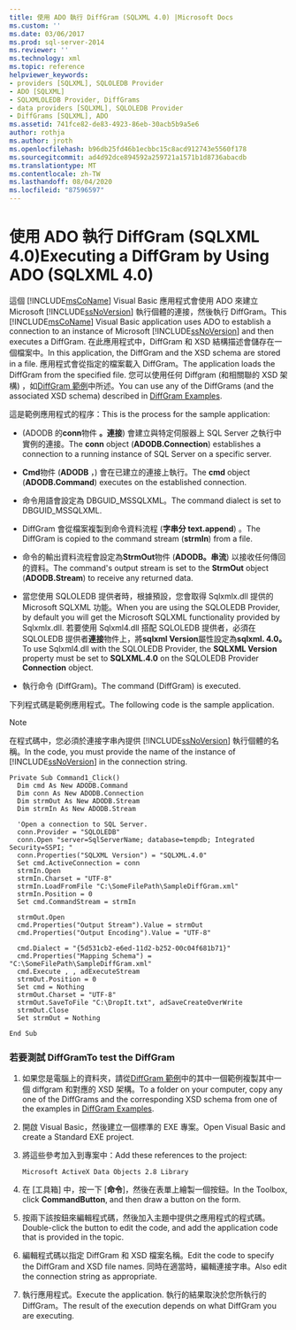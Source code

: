 ```yaml
---
title: 使用 ADO 執行 DiffGram (SQLXML 4.0) |Microsoft Docs
ms.custom: ''
ms.date: 03/06/2017
ms.prod: sql-server-2014
ms.reviewer: ''
ms.technology: xml
ms.topic: reference
helpviewer_keywords:
- providers [SQLXML], SQLOLEDB Provider
- ADO [SQLXML]
- SQLXMLOLEDB Provider, DiffGrams
- data providers [SQLXML], SQLOLEDB Provider
- DiffGrams [SQLXML], ADO
ms.assetid: 741fce82-de83-4923-86eb-30acb5b9a5e6
author: rothja
ms.author: jroth
ms.openlocfilehash: b96db25fd46b1ecbbc15c8acd912743e5560f178
ms.sourcegitcommit: ad4d92dce894592a259721a1571b1d8736abacdb
ms.translationtype: MT
ms.contentlocale: zh-TW
ms.lasthandoff: 08/04/2020
ms.locfileid: "87596597"
---
```

# <a name="executing-a-diffgram-by-using-ado-sqlxml-40"></a><span data-ttu-id="00438-102">使用 ADO 執行 DiffGram (SQLXML 4.0)</span><span class="sxs-lookup"><span data-stu-id="00438-102">Executing a DiffGram by Using ADO (SQLXML 4.0)</span></span>
  <span data-ttu-id="00438-103">這個 [!INCLUDE[msCoName](../../../includes/msconame-md.md)] Visual Basic 應用程式會使用 ADO 來建立 Microsoft [!INCLUDE[ssNoVersion](../../../includes/ssnoversion-md.md)] 執行個體的連接，然後執行 DiffGram。</span><span class="sxs-lookup"><span data-stu-id="00438-103">This [!INCLUDE[msCoName](../../../includes/msconame-md.md)] Visual Basic application uses ADO to establish a connection to an instance of Microsoft [!INCLUDE[ssNoVersion](../../../includes/ssnoversion-md.md)] and then executes a DiffGram.</span></span> <span data-ttu-id="00438-104">在此應用程式中，DiffGram 和 XSD 結構描述會儲存在一個檔案中。</span><span class="sxs-lookup"><span data-stu-id="00438-104">In this application, the DiffGram and the XSD schema are stored in a file.</span></span> <span data-ttu-id="00438-105">應用程式會從指定的檔案載入 DiffGram。</span><span class="sxs-lookup"><span data-stu-id="00438-105">The application loads the DiffGram from the specified file.</span></span> <span data-ttu-id="00438-106">您可以使用任何 Diffgram (和相關聯的 XSD 架構) ，如[DiffGram 範例](diffgram-examples-sqlxml-4-0.md)中所述。</span><span class="sxs-lookup"><span data-stu-id="00438-106">You can use any of the DiffGrams (and the associated XSD schema) described in [DiffGram Examples](diffgram-examples-sqlxml-4-0.md).</span></span>  
  
 <span data-ttu-id="00438-107">這是範例應用程式的程序：</span><span class="sxs-lookup"><span data-stu-id="00438-107">This is the process for the sample application:</span></span>  
  
-   <span data-ttu-id="00438-108"> (ADODB 的**conn**物件 **。連接**) 會建立與特定伺服器上 SQL Server 之執行中實例的連接。</span><span class="sxs-lookup"><span data-stu-id="00438-108">The **conn** object (**ADODB.Connection**) establishes a connection to a running instance of SQL Server on a specific server.</span></span>  
  
-   <span data-ttu-id="00438-109">**Cmd**物件 (**ADODB** ，) 會在已建立的連接上執行。</span><span class="sxs-lookup"><span data-stu-id="00438-109">The **cmd** object (**ADODB.Command**) executes on the established connection.</span></span>  
  
-   <span data-ttu-id="00438-110">命令用語會設定為 DBGUID_MSSQLXML。</span><span class="sxs-lookup"><span data-stu-id="00438-110">The command dialect is set to DBGUID_MSSQLXML.</span></span>  
  
-   <span data-ttu-id="00438-111">DiffGram 會從檔案複製到命令資料流程 (**字串分 text.append**) 。</span><span class="sxs-lookup"><span data-stu-id="00438-111">The DiffGram is copied to the command stream (**strmIn**) from a file.</span></span>  
  
-   <span data-ttu-id="00438-112">命令的輸出資料流程會設定為**StrmOut**物件 (**ADODB。串流**) 以接收任何傳回的資料。</span><span class="sxs-lookup"><span data-stu-id="00438-112">The command's output stream is set to the **StrmOut** object (**ADODB.Stream**) to receive any returned data.</span></span>  
  
-   <span data-ttu-id="00438-113">當您使用 SQLOLEDB 提供者時，根據預設，您會取得 Sqlxmlx.dll 提供的 Microsoft SQLXML 功能。</span><span class="sxs-lookup"><span data-stu-id="00438-113">When you are using the SQLOLEDB Provider, by default you will get the Microsoft SQLXML functionality provided by Sqlxmlx.dll.</span></span> <span data-ttu-id="00438-114">若要使用 Sqlxml4.dll 搭配 SQLOLEDB 提供者，必須在 SQLOLEDB 提供者**連接**物件上，將**sqlxml Version**屬性設定為**sqlxml. 4.0。**</span><span class="sxs-lookup"><span data-stu-id="00438-114">To use Sqlxml4.dll with the SQLOLEDB Provider, the **SQLXML Version** property must be set to **SQLXML.4.0** on the SQLOLEDB Provider **Connection** object.</span></span>  
  
-   <span data-ttu-id="00438-115">執行命令 (DiffGram)。</span><span class="sxs-lookup"><span data-stu-id="00438-115">The command (DiffGram) is executed.</span></span>  
  
 <span data-ttu-id="00438-116">下列程式碼是範例應用程式。</span><span class="sxs-lookup"><span data-stu-id="00438-116">The following code is the sample application.</span></span>  
  
> [!NOTE]  
>  <span data-ttu-id="00438-117">在程式碼中，您必須於連接字串內提供 [!INCLUDE[ssNoVersion](../../../includes/ssnoversion-md.md)] 執行個體的名稱。</span><span class="sxs-lookup"><span data-stu-id="00438-117">In the code, you must provide the name of the instance of [!INCLUDE[ssNoVersion](../../../includes/ssnoversion-md.md)] in the connection string.</span></span>  
  
```  
Private Sub Command1_Click()  
  Dim cmd As New ADODB.Command  
  Dim conn As New ADODB.Connection  
  Dim strmOut As New ADODB.Stream  
  Dim strmIn As New ADODB.Stream  
  
  'Open a connection to SQL Server.  
  conn.Provider = "SQLOLEDB"  
  conn.Open "server=SqlServerName; database=tempdb; Integrated Security=SSPI; "  
  conn.Properties("SQLXML Version") = "SQLXML.4.0"  
  Set cmd.ActiveConnection = conn  
  strmIn.Open  
  strmIn.Charset = "UTF-8"  
  strmIn.LoadFromFile "C:\SomeFilePath\SampleDiffGram.xml"  
  strmIn.Position = 0  
  Set cmd.CommandStream = strmIn  
  
  strmOut.Open  
  cmd.Properties("Output Stream").Value = strmOut  
  cmd.Properties("Output Encoding").Value = "UTF-8"  
  
  cmd.Dialect = "{5d531cb2-e6ed-11d2-b252-00c04f681b71}"  
  cmd.Properties("Mapping Schema") = "C:\SomeFilePath\SampleDiffGram.xml"  
  cmd.Execute , , adExecuteStream  
  strmOut.Position = 0  
  Set cmd = Nothing  
  strmOut.Charset = "UTF-8"  
  strmOut.SaveToFile "C:\DropIt.txt", adSaveCreateOverWrite  
  strmOut.Close  
  Set strmOut = Nothing  
  
End Sub  
```  
  
### <a name="to-test-the-diffgram"></a><span data-ttu-id="00438-118">若要測試 DiffGram</span><span class="sxs-lookup"><span data-stu-id="00438-118">To test the DiffGram</span></span>  
  
1.  <span data-ttu-id="00438-119">如果您是電腦上的資料夾，請從[DiffGram 範例](diffgram-examples-sqlxml-4-0.md)中的其中一個範例複製其中一個 diffgram 和對應的 XSD 架構。</span><span class="sxs-lookup"><span data-stu-id="00438-119">To a folder on your computer, copy any one of the DiffGrams and the corresponding XSD schema from one of the examples in [DiffGram Examples](diffgram-examples-sqlxml-4-0.md).</span></span>  
  
2.  <span data-ttu-id="00438-120">開啟 Visual Basic，然後建立一個標準的 EXE 專案。</span><span class="sxs-lookup"><span data-stu-id="00438-120">Open Visual Basic and create a Standard EXE project.</span></span>  
  
3.  <span data-ttu-id="00438-121">將這些參考加入到專案中：</span><span class="sxs-lookup"><span data-stu-id="00438-121">Add these references to the project:</span></span>  
  
    ```  
    Microsoft ActiveX Data Objects 2.8 Library  
    ```  
  
4.  <span data-ttu-id="00438-122">在 [工具箱] 中，按一下 [**命令**]，然後在表單上繪製一個按鈕。</span><span class="sxs-lookup"><span data-stu-id="00438-122">In the Toolbox, click **CommandButton**, and then draw a button on the form.</span></span>  
  
5.  <span data-ttu-id="00438-123">按兩下該按鈕來編輯程式碼，然後加入主題中提供之應用程式的程式碼。</span><span class="sxs-lookup"><span data-stu-id="00438-123">Double-click the button to edit the code, and add the application code that is provided in the topic.</span></span>  
  
6.  <span data-ttu-id="00438-124">編輯程式碼以指定 DiffGram 和 XSD 檔案名稱。</span><span class="sxs-lookup"><span data-stu-id="00438-124">Edit the code to specify the DiffGram and XSD file names.</span></span> <span data-ttu-id="00438-125">同時在適當時，編輯連接字串。</span><span class="sxs-lookup"><span data-stu-id="00438-125">Also edit the connection string as appropriate.</span></span>  
  
7.  <span data-ttu-id="00438-126">執行應用程式。</span><span class="sxs-lookup"><span data-stu-id="00438-126">Execute the application.</span></span> <span data-ttu-id="00438-127">執行的結果取決於您所執行的 DiffGram。</span><span class="sxs-lookup"><span data-stu-id="00438-127">The result of the execution depends on what DiffGram you are executing.</span></span>  
  
  
